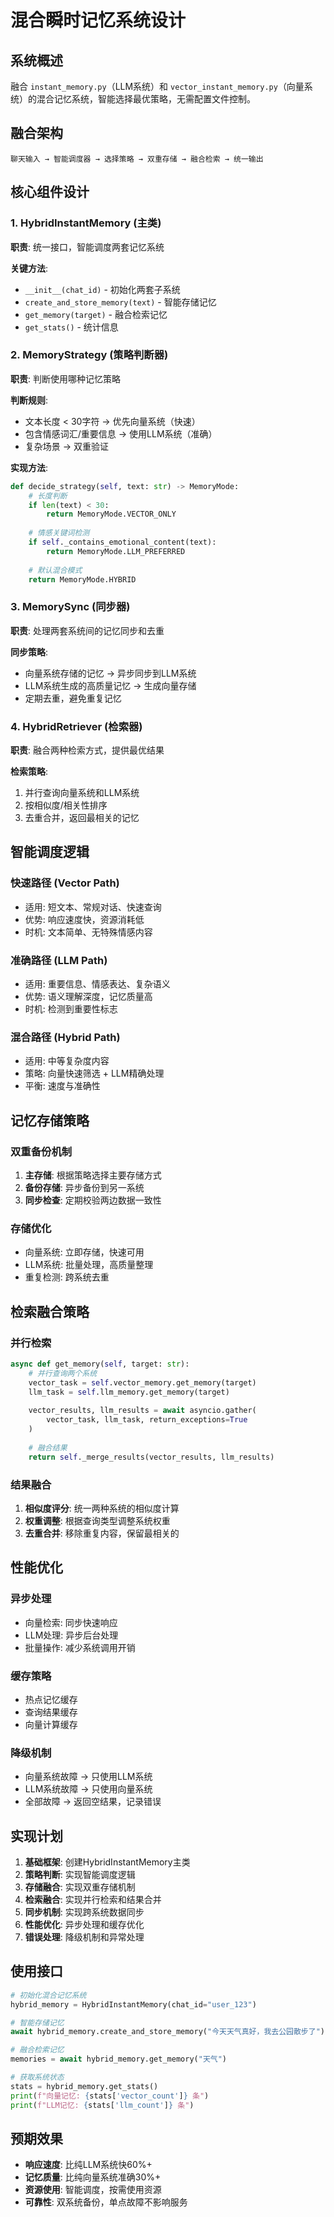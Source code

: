 # 混合瞬时记忆系统设计

## 系统概述

融合 `instant_memory.py`（LLM系统）和 `vector_instant_memory.py`（向量系统）的混合记忆系统，智能选择最优策略，无需配置文件控制。

## 融合架构

```
聊天输入 → 智能调度器 → 选择策略 → 双重存储 → 融合检索 → 统一输出
```

## 核心组件设计

### 1. HybridInstantMemory (主类)

**职责**: 统一接口，智能调度两套记忆系统

**关键方法**:
- `__init__(chat_id)` - 初始化两套子系统
- `create_and_store_memory(text)` - 智能存储记忆
- `get_memory(target)` - 融合检索记忆
- `get_stats()` - 统计信息

### 2. MemoryStrategy (策略判断器)

**职责**: 判断使用哪种记忆策略

**判断规则**:
- 文本长度 < 30字符 → 优先向量系统（快速）
- 包含情感词汇/重要信息 → 使用LLM系统（准确）
- 复杂场景 → 双重验证

**实现方法**:
```python
def decide_strategy(self, text: str) -> MemoryMode:
    # 长度判断
    if len(text) < 30:
        return MemoryMode.VECTOR_ONLY
    
    # 情感关键词检测
    if self._contains_emotional_content(text):
        return MemoryMode.LLM_PREFERRED
    
    # 默认混合模式
    return MemoryMode.HYBRID
```

### 3. MemorySync (同步器)

**职责**: 处理两套系统间的记忆同步和去重

**同步策略**:
- 向量系统存储的记忆 → 异步同步到LLM系统
- LLM系统生成的高质量记忆 → 生成向量存储
- 定期去重，避免重复记忆

### 4. HybridRetriever (检索器)

**职责**: 融合两种检索方式，提供最优结果

**检索策略**:
1. 并行查询向量系统和LLM系统
2. 按相似度/相关性排序
3. 去重合并，返回最相关的记忆

## 智能调度逻辑

### 快速路径 (Vector Path)
- 适用: 短文本、常规对话、快速查询
- 优势: 响应速度快，资源消耗低
- 时机: 文本简单、无特殊情感内容

### 准确路径 (LLM Path)
- 适用: 重要信息、情感表达、复杂语义
- 优势: 语义理解深度，记忆质量高
- 时机: 检测到重要性标志

### 混合路径 (Hybrid Path)
- 适用: 中等复杂度内容
- 策略: 向量快速筛选 + LLM精确处理
- 平衡: 速度与准确性

## 记忆存储策略

### 双重备份机制
1. **主存储**: 根据策略选择主要存储方式
2. **备份存储**: 异步备份到另一系统
3. **同步检查**: 定期校验两边数据一致性

### 存储优化
- 向量系统: 立即存储，快速可用
- LLM系统: 批量处理，高质量整理
- 重复检测: 跨系统去重

## 检索融合策略

### 并行检索
```python
async def get_memory(self, target: str):
    # 并行查询两个系统
    vector_task = self.vector_memory.get_memory(target)
    llm_task = self.llm_memory.get_memory(target)
    
    vector_results, llm_results = await asyncio.gather(
        vector_task, llm_task, return_exceptions=True
    )
    
    # 融合结果
    return self._merge_results(vector_results, llm_results)
```

### 结果融合
1. **相似度评分**: 统一两种系统的相似度计算
2. **权重调整**: 根据查询类型调整系统权重
3. **去重合并**: 移除重复内容，保留最相关的

## 性能优化

### 异步处理
- 向量检索: 同步快速响应
- LLM处理: 异步后台处理
- 批量操作: 减少系统调用开销

### 缓存策略
- 热点记忆缓存
- 查询结果缓存
- 向量计算缓存

### 降级机制
- 向量系统故障 → 只使用LLM系统
- LLM系统故障 → 只使用向量系统
- 全部故障 → 返回空结果，记录错误

## 实现计划

1. **基础框架**: 创建HybridInstantMemory主类
2. **策略判断**: 实现智能调度逻辑
3. **存储融合**: 实现双重存储机制
4. **检索融合**: 实现并行检索和结果合并
5. **同步机制**: 实现跨系统数据同步
6. **性能优化**: 异步处理和缓存优化
7. **错误处理**: 降级机制和异常处理

## 使用接口

```python
# 初始化混合记忆系统
hybrid_memory = HybridInstantMemory(chat_id="user_123")

# 智能存储记忆
await hybrid_memory.create_and_store_memory("今天天气真好，我去公园散步了")

# 融合检索记忆
memories = await hybrid_memory.get_memory("天气")

# 获取系统状态
stats = hybrid_memory.get_stats()
print(f"向量记忆: {stats['vector_count']} 条")
print(f"LLM记忆: {stats['llm_count']} 条")
```

## 预期效果

- **响应速度**: 比纯LLM系统快60%+
- **记忆质量**: 比纯向量系统准确30%+
- **资源使用**: 智能调度，按需使用资源
- **可靠性**: 双系统备份，单点故障不影响服务